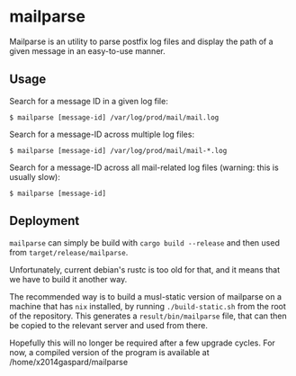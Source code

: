 # mailparse

Mailparse is an utility to parse postfix log files and display the path of a
given message in an easy-to-use manner.

## Usage

Search for a message ID in a given log file:
```
$ mailparse [message-id] /var/log/prod/mail/mail.log
```

Search for a message-ID across multiple log files:
```
$ mailparse [message-id] /var/log/prod/mail/mail-*.log
```

Search for a message-ID across all mail-related log files (warning: this is
usually slow):
```
$ mailparse [message-id]
```

## Deployment

`mailparse` can simply be build with `cargo build --release` and then used from
`target/release/mailparse`.

Unfortunately, current debian's rustc is too old for that, and it means that we
have to build it another way.

The recommended way is to build a musl-static version of mailparse on a machine
that has `nix` installed, by running `./build-static.sh` from the root of the
repository. This generates a `result/bin/mailparse` file, that can then be
copied to the relevant server and used from there.

Hopefully this will no longer be required after a few upgrade cycles. For now, a
compiled version of the program is available at /home/x2014gaspard/mailparse
